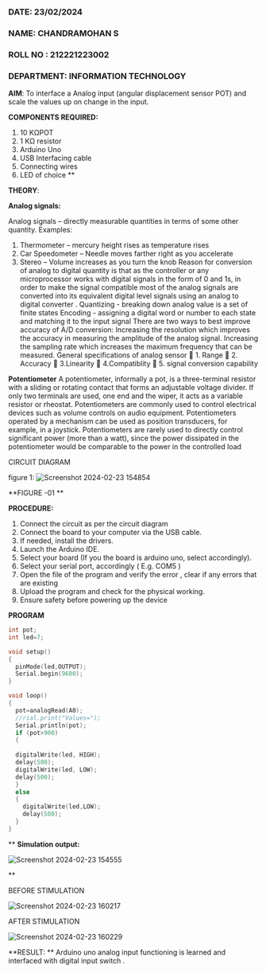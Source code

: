  ###  DATE: 23/02/2024

###  NAME: CHANDRAMOHAN S
###  ROLL NO : 212221223002
###  DEPARTMENT: INFORMATION TECHNOLOGY

**AIM**:  To interface a Analog  input (angular displacement sensor POT) and scale the values up on change in the input.


**COMPONENTS REQUIRED:**
1.	10 KΩPOT
2.	1 KΩ resistor 
3.	Arduino Uno 
4.	USB Interfacing cable 
5.	Connecting wires 
6.	LED of choice 
**


**THEORY**: 

**Analog signals:**

Analog signals – directly measurable quantities in terms of some other quantity.
Examples:
1. Thermometer – mercury height rises as temperature rises
2. Car Speedometer – Needle moves farther right as you accelerate
3. Stereo – Volume increases as you turn the knob
Reason for conversion of analog to digital quantity is that as the controller or any microprocessor works with digital signals in the form of 0 and 1s, in order to make the signal compatible  most of the analog signals are converted into its equivalent digital level signals using an analog to digital converter .
Quantizing - breaking down analog value is a set of finite states
Encoding - assigning a digital word or number to each state and matching it to the input signal
 There are two ways to best improve accuracy of A/D conversion:
Increasing the resolution which improves the accuracy in measuring the amplitude of the analog signal.
Increasing the sampling rate which increases the maximum frequency that can be measured.
General specifications of analog sensor
	1. Range
	2. Accuracy
	3.Linearity
	4.Compatiblity
	5. signal conversion capability

**Potentiometer**
A potentiometer, informally a pot, is a three-terminal resistor with a sliding or rotating contact that forms an adjustable voltage divider. If only two terminals are used, one end and the wiper, it acts as a variable resistor or rheostat.
Potentiometers are commonly used to control electrical devices such as volume controls on audio equipment. Potentiometers operated by a mechanism can be used as position transducers, for example, in a joystick. Potentiometers are rarely used to directly control significant power (more than a watt), since the power dissipated in the potentiometer would be comparable to the power in the controlled load


CIRCUIT DIAGRAM

figure 1:
![Screenshot 2024-02-23 154854](https://github.com/vasanthkumarch/EXPERIMENT-NO--02-INTERFACING-ANALOG-INPUT-SENSOR-POT-WITH-ARDUINO-/assets/142579775/64fec311-6031-4172-84af-14a6c26336b6)

**FIGURE -01
**

**PROCEDURE:**

1.	Connect the circuit as per the circuit diagram 
2.	Connect the board to your computer via the USB cable.
3.	If needed, install the drivers.
4.	Launch the Arduino IDE.
5.	Select your board (If you the board is arduino uno, select accordingly).
6.	Select your serial port, accordingly ( E.g. COM5 )
7.	Open the file of the program  and verify the error , clear if any errors that are existing 
8.	Upload the program and check for the physical working. 
9.	Ensure safety before powering up the device 



**PROGRAM** 
``` C++
int pot;
int led=7;

void setup()
{
  pinMode(led,OUTPUT);
  Serial.begin(9600);
}

void loop()
{
  pot=analogRead(A0);
  //rial.print("Values=");
  Serial.println(pot);
  if (pot>900)
  {  
 
  digitalWrite(led, HIGH);
  delay(500);
  digitalWrite(led, LOW);
  delay(500); 
  }
  else
  {
    digitalWrite(led,LOW);
    delay(500);
  }
}
```
 









**
**Simulation output:** 

![Screenshot 2024-02-23 154555](https://github.com/vasanthkumarch/EXPERIMENT-NO--02-INTERFACING-ANALOG-INPUT-SENSOR-POT-WITH-ARDUINO-/assets/142579775/60274823-affa-4241-9f91-d9ba80fff774)

**

BEFORE STIMULATION

![Screenshot 2024-02-23 160217](https://github.com/vasanthkumarch/EXPERIMENT-NO--02-INTERFACING-ANALOG-INPUT-SENSOR-POT-WITH-ARDUINO-/assets/142579775/7c1425c5-eb21-4970-a533-3a7111373073)

AFTER STIMULATION

![Screenshot 2024-02-23 160229](https://github.com/vasanthkumarch/EXPERIMENT-NO--02-INTERFACING-ANALOG-INPUT-SENSOR-POT-WITH-ARDUINO-/assets/142579775/338badf8-8028-4c8e-866e-51dac4962a9a)










**RESULT: ** Arduino uno analog input functioning is learned and interfaced with digital input switch .
